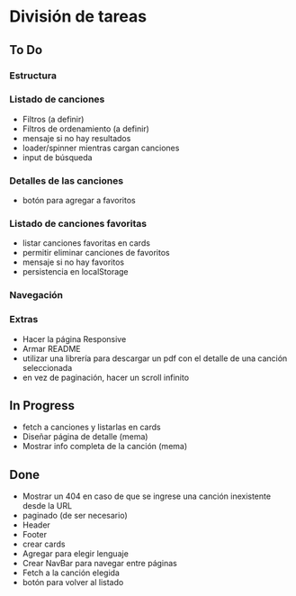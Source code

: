 # División de tareas

## To Do

### Estructura

### Listado de canciones

- Filtros (a definir)
- Filtros de ordenamiento (a definir)
- mensaje si no hay resultados
- loader/spinner mientras cargan canciones
- input de búsqueda

### Detalles de las canciones

- botón para agregar a favoritos

### Listado de canciones favoritas

- listar canciones favoritas en cards
- permitir eliminar canciones de favoritos
- mensaje si no hay favoritos
- persistencia en localStorage

### Navegación

### Extras

- Hacer la página Responsive
- Armar README
- utilizar una librería para descargar un pdf con el detalle de una canción seleccionada
- en vez de paginación, hacer un scroll infinito

## In Progress

- fetch a canciones y listarlas en cards
- Diseñar página de detalle (mema)
- Mostrar info completa de la canción (mema)

## Done

- Mostrar un 404 en caso de que se ingrese una canción inexistente desde la URL
- paginado (de ser necesario)
- Header
- Footer
- crear cards
- Agregar para elegir lenguaje
- Crear NavBar para navegar entre páginas
- Fetch a la canción elegida
- botón para volver al listado
